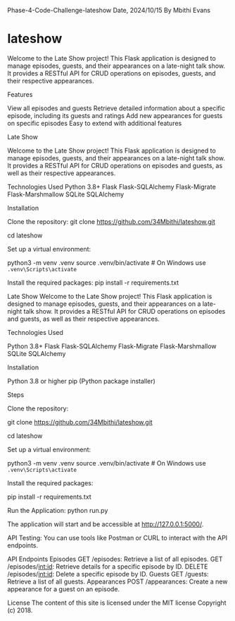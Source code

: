 Phase-4-Code-Challenge-lateshow
Date, 2024/10/15
By Mbithi Evans

# lateshow
Welcome to the Late Show project! This Flask application is designed to manage episodes, guests, and their appearances on a late-night talk show. It provides a RESTful API for CRUD operations on episodes, guests, and their respective appearances.

Features

View all episodes and guests
Retrieve detailed information about a specific episode, including its guests and ratings
Add new appearances for guests on specific episodes
Easy to extend with additional features

Late Show

Welcome to the Late Show project! This Flask application is designed to manage episodes, guests, and their appearances on a late-night talk show. 
It provides a RESTful API for CRUD operations on episodes and guests, as well as their respective appearances.


Technologies Used
Python 3.8+
Flask
Flask-SQLAlchemy
Flask-Migrate
Flask-Marshmallow
SQLite
SQLAlchemy

Installation

Clone the repository:
git clone https://github.com/34Mbithi/lateshow.git

cd lateshow

Set up a virtual environment:

python3 -m venv .venv
source .venv/bin/activate  # On Windows use `.venv\Scripts\activate`

Install the required packages:
pip install -r requirements.txt

Late Show
Welcome to the Late Show project! This Flask application is designed to manage episodes, guests, and their appearances on a late-night talk show. It provides a RESTful API for CRUD operations on episodes and guests, as well as their respective appearances.


Technologies Used

Python 3.8+
Flask
Flask-SQLAlchemy
Flask-Migrate
Flask-Marshmallow
SQLite
SQLAlchemy

Installation

Python 3.8 or higher
pip (Python package installer)


Steps

Clone the repository:

git clone https://github.com/34Mbithi/lateshow.git

cd lateshow


Set up a virtual environment:

python3 -m venv .venv
source .venv/bin/activate  # On Windows use `.venv\Scripts\activate`

Install the required packages:

pip install -r requirements.txt

Run the Application:
python run.py

The application will start and be accessible at http://127.0.0.1:5000/.

API Testing: You can use tools like Postman or CURL to interact with the API endpoints.

API Endpoints
Episodes
GET /episodes: Retrieve a list of all episodes.
GET /episodes/<int:id>: Retrieve details for a specific episode by ID.
DELETE /episodes/<int:id>: Delete a specific episode by ID.
Guests
GET /guests: Retrieve a list of all guests.
Appearances
POST /appearances: Create a new appearance for a guest on an episode.


License
The content of this site is licensed under the MIT license Copyright (c) 2018.
